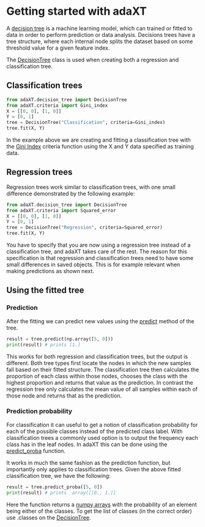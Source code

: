# Getting started with adaXT

A [decision tree](https://en.wikipedia.org/wiki/Decision_tree) is a
machine learning model, which can trained or fitted to data in order
to perform prediction or data analysis. Decisions trees have a tree
structure, where each internal node splits the dataset based on some
threshold value for a given feature index.

The [DecisionTree](../api_docs/DecisionTree.md) class is used when
creating both a regression and classification tree.

## Classification trees
```py
from adaXT.decision_tree import DecisionTree
from adaXT.criteria import Gini_index
X = [[0, 0], [1, 0]]
Y = [0, 1]
tree = DecisionTree("Classification", criteria=Gini_index)
tree.fit(X, Y)
```
In the example above we are creating and fitting a classification tree
with the [Gini
Index](../api_docs/Criteria.md#adaXT.criteria.criteria.Gini_index)
criteria function using the X and Y data specified as training data.

## Regression trees

Regression trees work similar to classification trees, with one small
difference demonstrated by the following example:
```py
from adaXT.decision_tree import DecisionTree
from adaXT.criteria import Squared_error
X = [[0, 0], [1, 0]]
Y = [0, 1]
tree = DecisionTree("Regression", criteria=Squared_error)
tree.fit(X, Y)
```
You have to specify that you are now using a regression tree instead
of a classification tree, and adaXT takes care of the rest. The reason
for this specification is that regression and classification trees
need to have some small differences in saved objects. This is for
example relevant when making predictions as shown next.

## Using the fitted tree

### Prediction

After the fitting we can predict new values using the
[predict](../api_docs/DecisionTree.md#adaXT.decision_tree.DecisionTree.DecisionTree.predict)
method of the tree.

```py
result = tree.predict(np.array([5, 0]))
print(result) # prints [1.]
```

This works for both regression and classification trees, but the
output is different. Both tree types first locate the nodes in which
the new samples fall based on their fitted structure. The
classification tree then calculates the proportion of each class
within those nodes, chooses the class with the highest proportion and
returns that value as the prediction. In contrast the regression tree
only calculates the mean value of all samples within each of those
node and returns that as the prediction.

### Prediction probability

For classification it can useful to get a notion of classification
probability for each of the possible classes instead of the predicted
class label. With classification trees a commonly used option is to
output the frequency each class has in the leaf nodes. In adaXT this
can be done using the
[predict_proba](../api_docs/DecisionTree.md#adaXT.decision_tree.DecisionTree.DecisionTree.predict_proba)
function.

It works in much the same fashion as the prediction function, but
importantly only applies to classification trees. Given the above
fitted classification tree, we have the following:
```py
result = tree.predict_proba([5, 0])
print(result) # prints  array([[0., 1.]]
```
Here the function returns a [numpy
arrays](https://numpy.org/doc/stable/reference/generated/numpy.array.html)
with the probability of an element being either of the classes. To get
the list of classes (in the correct order) use .classes on the
[DecisionTree](../api_docs/DecisionTree.md).
